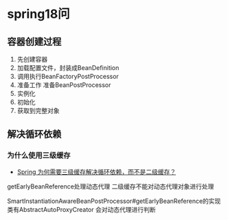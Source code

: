 # spring18问

## 容器创建过程

1. 先创建容器
2. 加载配置文件，封装成BeanDefinition
3. 调用执行BeanFactoryPostProcessor
4. 准备工作 准备BeanPostProcessor
5. 实例化
6. 初始化
7. 获取到完整对象

## 解决循环依赖

### 为什么使用三级缓存

* [Spring 为何需要三级缓存解决循环依赖，而不是二级缓存？](https://blog.csdn.net/weixin_45727359/article/details/114696668)

getEarlyBeanReference处理动态代理 二级缓存不能对动态代理对象进行处理

SmartInstantiationAwareBeanPostProcessor#getEarlyBeanReference的实现类有AbstractAutoProxyCreator
会对动态代理进行判断





